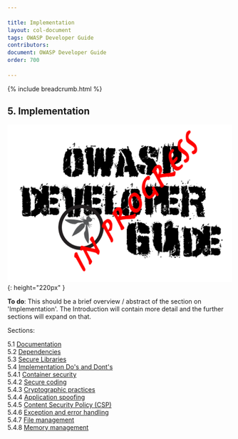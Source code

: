 ```yaml
---

title: Implementation
layout: col-document
tags: OWASP Developer Guide
contributors:
document: OWASP Developer Guide
order: 700

---
```


{% include breadcrumb.html %}

## 5. Implementation

![Developer Guide](../assets/images/dg_wip.png "OWASP Developer Guide"){: height="220px" }

**To do**: This should be a brief overview / abstract of the section on 'Implementation'.
The Introduction will contain more detail and the further sections will expand on that.

Sections:

5.1 [Documentation](02-documentation/toc.md)  
5.2 [Dependencies](02-dependencies/toc.md)  
5.3 [Secure Libraries](03-secure-libraries/toc.md)  
5.4 [Implementation Do's and Dont's](04-dos-donts/toc.md)  
5.4.1 [Container security](04-dos-donts/container-security.md)  
5.4.2 [Secure coding](04-dos-donts/secure-coding.md)  
5.4.3 [Cryptographic practices](04-dos-donts/cryptographic-practices.md)  
5.4.4 [Application spoofing](04-dos-donts/application-spoofing.md)  
5.4.5 [Content Security Policy (CSP)](04-dos-donts/content-security-policy.md)  
5.4.6 [Exception and error handling](04-dos-donts/exception-error-handling.md)  
5.4.7 [File management](04-dos-donts/file-management.md)  
5.4.8 [Memory management](04-dos-donts/memory-management.md)  
